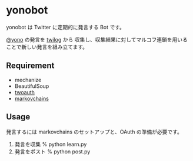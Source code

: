 # yonobot

yonobot は Twitter に定期的に発言する Bot です。

[@yono](http://twitter.com/yono/) の発言を [twilog](http://twilog.org/) から
収集し、収集結果に対してマルコフ連鎖を用いることで新しい発言を組み立てます。

## Requirement
- mechanize
- BeautifulSoup
- [twoauth](http://www.techno-st.net/wiki/Python-twoauth)
- [markovchains](http://github.com/yono/python-markovchains)

## Usage
発言するには markovchains のセットアップと、OAuth の準備が必要です。

1. 発言を収集
    % python learn.py
2. 発言をポスト
    % python post.py

